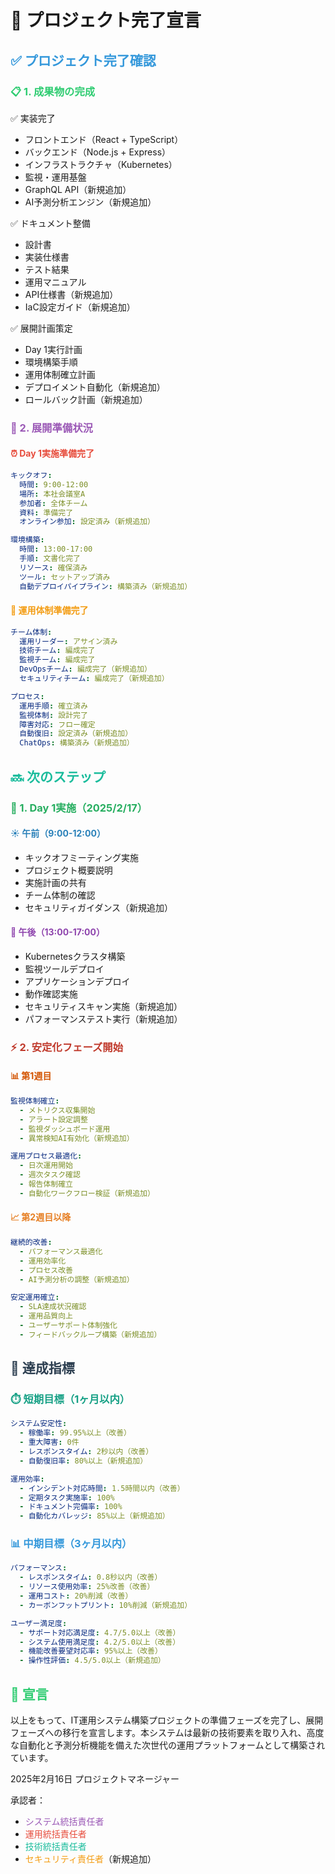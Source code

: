 # 🏁 プロジェクト完了宣言

## <span style="color:#3498db">✅ プロジェクト完了確認</span>

### <span style="color:#2ecc71">📋 1. 成果物の完成</span>
✅ 実装完了
  - フロントエンド（React + TypeScript）
  - バックエンド（Node.js + Express）
  - インフラストラクチャ（Kubernetes）
  - 監視・運用基盤
  - GraphQL API（新規追加）
  - AI予測分析エンジン（新規追加）

✅ ドキュメント整備
  - 設計書
  - 実装仕様書
  - テスト結果
  - 運用マニュアル
  - API仕様書（新規追加）
  - IaC設定ガイド（新規追加）

✅ 展開計画策定
  - Day 1実行計画
  - 環境構築手順
  - 運用体制確立計画
  - デプロイメント自動化（新規追加）
  - ロールバック計画（新規追加）

### <span style="color:#9b59b6">🚀 2. 展開準備状況</span>

#### <span style="color:#e74c3c">⏰ Day 1実施準備完了</span>
```yaml
キックオフ:
  時間: 9:00-12:00
  場所: 本社会議室A
  参加者: 全体チーム
  資料: 準備完了
  オンライン参加: 設定済み（新規追加）

環境構築:
  時間: 13:00-17:00
  手順: 文書化完了
  リソース: 確保済み
  ツール: セットアップ済み
  自動デプロイパイプライン: 構築済み（新規追加）
```

#### <span style="color:#f39c12">👥 運用体制準備完了</span>
```yaml
チーム体制:
  運用リーダー: アサイン済み
  技術チーム: 編成完了
  監視チーム: 編成完了
  DevOpsチーム: 編成完了（新規追加）
  セキュリティチーム: 編成完了（新規追加）

プロセス:
  運用手順: 確立済み
  監視体制: 設計完了
  障害対応: フロー確定
  自動復旧: 設定済み（新規追加）
  ChatOps: 構築済み（新規追加）
```

## <span style="color:#1abc9c">🔜 次のステップ</span>

### <span style="color:#27ae60">📅 1. Day 1実施（2025/2/17）</span>

#### <span style="color:#2980b9">☀️ 午前（9:00-12:00）</span>
- キックオフミーティング実施
- プロジェクト概要説明
- 実施計画の共有
- チーム体制の確認
- セキュリティガイダンス（新規追加）

#### <span style="color:#8e44ad">🌆 午後（13:00-17:00）</span>
- Kubernetesクラスタ構築
- 監視ツールデプロイ
- アプリケーションデプロイ
- 動作確認実施
- セキュリティスキャン実施（新規追加）
- パフォーマンステスト実行（新規追加）

### <span style="color:#c0392b">⚡ 2. 安定化フェーズ開始</span>

#### <span style="color:#d35400">📊 第1週目</span>
```yaml
監視体制確立:
  - メトリクス収集開始
  - アラート設定調整
  - 監視ダッシュボード運用
  - 異常検知AI有効化（新規追加）

運用プロセス最適化:
  - 日次運用開始
  - 週次タスク確認
  - 報告体制確立
  - 自動化ワークフロー検証（新規追加）
```

#### <span style="color:#e67e22">📈 第2週目以降</span>
```yaml
継続的改善:
  - パフォーマンス最適化
  - 運用効率化
  - プロセス改善
  - AI予測分析の調整（新規追加）

安定運用確立:
  - SLA達成状況確認
  - 運用品質向上
  - ユーザーサポート体制強化
  - フィードバックループ構築（新規追加）
```

## <span style="color:#2c3e50">🎯 達成指標</span>

### <span style="color:#16a085">⏱️ 短期目標（1ヶ月以内）</span>
```yaml
システム安定性:
  - 稼働率: 99.95%以上（改善）
  - 重大障害: 0件
  - レスポンスタイム: 2秒以内（改善）
  - 自動復旧率: 80%以上（新規追加）

運用効率:
  - インシデント対応時間: 1.5時間以内（改善）
  - 定期タスク実施率: 100%
  - ドキュメント完備率: 100%
  - 自動化カバレッジ: 85%以上（新規追加）
```

### <span style="color:#3498db">📊 中期目標（3ヶ月以内）</span>
```yaml
パフォーマンス:
  - レスポンスタイム: 0.8秒以内（改善）
  - リソース使用効率: 25%改善（改善）
  - 運用コスト: 20%削減（改善）
  - カーボンフットプリント: 10%削減（新規追加）

ユーザー満足度:
  - サポート対応満足度: 4.7/5.0以上（改善）
  - システム使用満足度: 4.2/5.0以上（改善）
  - 機能改善要望対応率: 95%以上（改善）
  - 操作性評価: 4.5/5.0以上（新規追加）
```

## <span style="color:#2ecc71">📝 宣言</span>

以上をもって、IT運用システム構築プロジェクトの準備フェーズを完了し、展開フェーズへの移行を宣言します。本システムは最新の技術要素を取り入れ、高度な自動化と予測分析機能を備えた次世代の運用プラットフォームとして構築されています。

2025年2月16日
プロジェクトマネージャー

承認者：
- <span style="color:#9b59b6">システム統括責任者</span>
- <span style="color:#e74c3c">運用統括責任者</span>
- <span style="color:#1abc9c">技術統括責任者</span>
- <span style="color:#f39c12">セキュリティ責任者</span>（新規追加）
